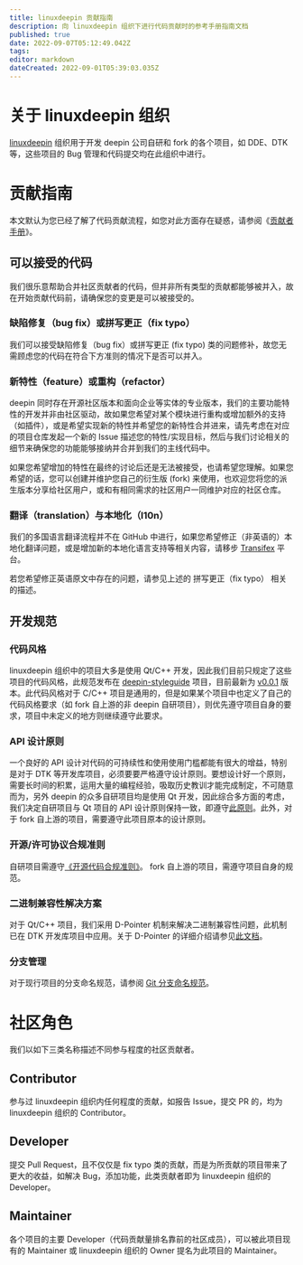 ```yaml
---
title: linuxdeepin 贡献指南
description: 向 linuxdeepin 组织下进行代码贡献时的参考手册指南文档
published: true
date: 2022-09-07T05:12:49.042Z
tags: 
editor: markdown
dateCreated: 2022-09-01T05:39:03.035Z
---
```


# 关于 linuxdeepin 组织

[linuxdeepin](https://github.com/linuxdeepin/) 组织用于开发 deepin 公司自研和 fork 的各个项目，如 DDE、DTK 等，这些项目的 Bug 管理和代码提交均在此组织中进行。

# 贡献指南

本文默认为您已经了解了代码贡献流程，如您对此方面存在疑惑，请参阅《[贡献者手册](/zh/开发者指南/contributing-handbook)》。

## 可以接受的代码

我们很乐意帮助合并社区贡献者的代码，但并非所有类型的贡献都能够被并入，故在开始贡献代码前，请确保您的变更是可以被接受的。

### 缺陷修复（bug fix）或拼写更正（fix typo）

我们可以接受缺陷修复（bug fix）或拼写更正 (fix typo) 类的问题修补，故您无需顾虑您的代码在符合下方准则的情况下是否可以并入。

### 新特性（feature）或重构（refactor）

deepin 同时存在开源社区版本和面向企业等实体的专业版本，我们的主要功能特性的开发并非由社区驱动，故如果您希望对某个模块进行重构或增加额外的支持（如插件），或是希望实现新的特性并希望您的新特性合并进来，请先考虑在对应的项目仓库发起一个新的 Issue 描述您的特性/实现目标，然后与我们讨论相关的细节来确保您的功能能够接纳并合并到我们的主线代码中。

如果您希望增加的特性在最终的讨论后还是无法被接受，也请希望您理解。如果您希望的话，您可以创建并维护您自己的衍生版 (fork) 来使用，也欢迎您将您的派生版本分享给社区用户，或和有相同需求的社区用户一同维护对应的社区仓库。

### 翻译（translation）与本地化（l10n）

我们的多国语言翻译流程并不在 GitHub 中进行，如果您希望修正（非英语的）本地化翻译问题，或是增加新的本地化语言支持等相关内容，请移步 [Transifex](https://www.transifex.com/linuxdeepin/public/) 平台。

若您希望修正英语原文中存在的问题，请参见上述的 拼写更正（fix typo） 相关的描述。

## 开发规范

### 代码风格

linuxdeepin 组织中的项目大多是使用 Qt/C++ 开发，因此我们目前只规定了这些项目的代码风格，此规范发布在 [deepin-styleguide](https://github.com/linuxdeepin/deepin-styleguide) 项目，目前最新为 [v0.0.1](https://github.com/linuxdeepin/deepin-styleguide/releases/tag/v0.0.1) 版本。此代码风格对于 C/C++ 项目是通用的，但是如果某个项目中也定义了自己的代码风格要求（如 fork 自上游的非 deepin 自研项目），则优先遵守项目自身的要求，项目中未定义的地方则继续遵守此要求。

### API 设计原则

一个良好的 API 设计对代码的可持续性和使用使用门槛都能有很大的增益，特别是对于 DTK 等开发库项目，必须要要严格遵守设计原则。要想设计好一个原则，需要长时间的积累，运用大量的编程经验，吸取历史教训才能完成制定，不可随意而为，另外 deepin 的众多自研项目均是使用 Qt 开发，因此综合多方面的考虑，我们决定自研项目与 Qt 项目的 API 设计原则保持一致，即遵守[此原则](https://wiki.qt.io/API_Design_Principles)。此外，对于 fork 自上游的项目，需要遵守此项目原本的设计原则。

### 开源/许可协议合规准则

自研项目需遵守[《开源代码合规准则》](https://wiki.deepin.org/zh/%E5%BC%80%E5%8F%91%E8%80%85%E6%8C%87%E5%8D%97/%E5%BC%80%E6%BA%90%E4%BB%A3%E7%A0%81%E5%90%88%E8%A7%84%E5%87%86%E5%88%99)。
fork 自上游的项目，需遵守项目自身的规范。

### 二进制兼容性解决方案

对于 Qt/C++ 项目，我们采用 D-Pointer 机制来解决二进制兼容性问题，此机制已在 DTK 开发库项目中应用。关于 D-Pointer 的详细介绍请参见[此文档](https://wiki.qt.io/D-Pointer)。

### 分支管理

对于现行项目的分支命名规范，请参阅 [Git 分支命名规范](/zh/开发者指南/规范文档/branch-naming-convention)。

# 社区角色

我们以如下三类名称描述不同参与程度的社区贡献者。

## Contributor

参与过 linuxdeepin 组织内任何程度的贡献，如报告 Issue，提交 PR 的，均为 linuxdeepin 组织的 Contributor。

## Developer

提交 Pull Request，且不仅仅是 fix typo 类的贡献，而是为所贡献的项目带来了更大的收益，如解决 Bug，添加功能，此类贡献者即为 linuxdeepin 组织的 Developer。

## Maintainer

各个项目的主要 Developer（代码贡献量排名靠前的社区成员），可以被此项目现有的 Maintainer 或 linuxdeepin 组织的 Owner 提名为此项目的 Maintainer。